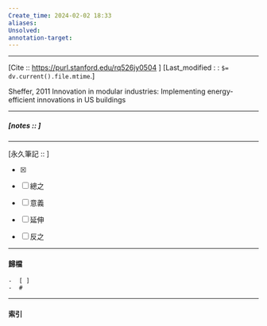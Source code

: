 ```yaml
---
Create_time: 2024-02-02 18:33
aliases: 
Unsolved: 
annotation-target:
---
```



---
[Cite :: https://purl.stanford.edu/rq526jy0504 ]
[Last_modified : : `$= dv.current().file.mtime`.]

Sheffer, 2011 Innovation in modular industries: Implementing energy-efficient innovations in US buildings

---
##### [notes ::   ]


---

[永久筆記 :: ]
	
- [x]

- [ ] 總之

- [ ] 意義

- [ ] 延伸

- [ ] 反之


---
#### 歸檔 
	-  [ ]
	-  #


---
#### 索引

